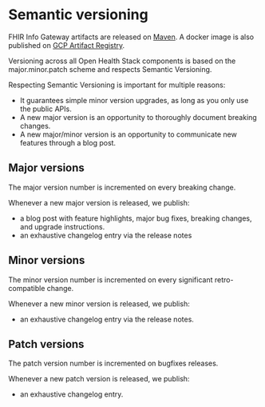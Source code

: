 # Semantic versioning

FHIR Info Gateway artifacts are released on
[Maven](https://central.sonatype.com/namespace/com.google.fhir.gateway). A
docker image is also published on
[GCP Artifact Registry](https://console.cloud.google.com/artifacts/docker/fhir-proxy-build/us/stable/fhir-gateway?project=fhir-proxy-build).

Versioning across all Open Health Stack components is based on the
major.minor.patch scheme and respects Semantic Versioning.

Respecting Semantic Versioning is important for multiple reasons:

* It guarantees simple minor version upgrades, as long as you only use the
  public APIs.
* A new major version is an opportunity to thoroughly document breaking changes.
* A new major/minor version is an opportunity to communicate new features
  through a blog post.

## Major versions

The major version number is incremented on every breaking change.

Whenever a new major version is released, we publish:

* a blog post with feature highlights, major bug fixes, breaking changes, and
  upgrade instructions.
* an exhaustive changelog entry via the release notes

## Minor versions

The minor version number is incremented on every significant retro-compatible
change.

Whenever a new minor version is released, we publish:

* an exhaustive changelog entry via the release notes.

## Patch versions

The patch version number is incremented on bugfixes releases.

Whenever a new patch version is released, we publish:

* an exhaustive changelog entry.